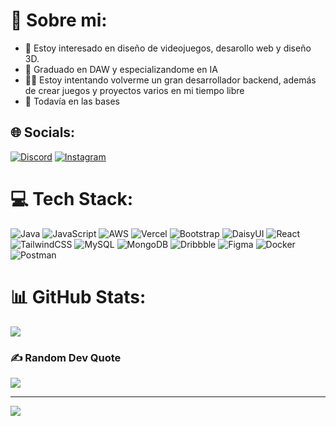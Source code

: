 # 💫 Sobre mi:
+ 👀 Estoy interesado en diseño de videojuegos, desarollo web y diseño 3D.
+ 🌱 Graduado en DAW y especializandome en IA
+ 👨‍💻 Estoy intentando volverme un gran desarrollador backend, además de crear juegos y proyectos varios en mi tiempo libre
+ 🥑 Todavía en las bases


## 🌐 Socials:
[![Discord](https://img.shields.io/badge/Discord-%237289DA.svg?logo=discord&logoColor=white)](https://discord.gg/newname4me) [![Instagram](https://img.shields.io/badge/Instagram-%23E4405F.svg?logo=Instagram&logoColor=white)](https://instagram.com/erik_tortarod) 

# 💻 Tech Stack:
![Java](https://img.shields.io/badge/java-%23ED8B00.svg?style=for-the-badge&logo=openjdk&logoColor=white) ![JavaScript](https://img.shields.io/badge/javascript-%23323330.svg?style=for-the-badge&logo=javascript&logoColor=%23F7DF1E) ![AWS](https://img.shields.io/badge/AWS-%23FF9900.svg?style=for-the-badge&logo=amazon-aws&logoColor=white) ![Vercel](https://img.shields.io/badge/vercel-%23000000.svg?style=for-the-badge&logo=vercel&logoColor=white) ![Bootstrap](https://img.shields.io/badge/bootstrap-%238511FA.svg?style=for-the-badge&logo=bootstrap&logoColor=white) ![DaisyUI](https://img.shields.io/badge/daisyui-5A0EF8?style=for-the-badge&logo=daisyui&logoColor=white) ![React](https://img.shields.io/badge/react-%2320232a.svg?style=for-the-badge&logo=react&logoColor=%2361DAFB) ![TailwindCSS](https://img.shields.io/badge/tailwindcss-%2338B2AC.svg?style=for-the-badge&logo=tailwind-css&logoColor=white) ![MySQL](https://img.shields.io/badge/mysql-4479A1.svg?style=for-the-badge&logo=mysql&logoColor=white) ![MongoDB](https://img.shields.io/badge/MongoDB-%234ea94b.svg?style=for-the-badge&logo=mongodb&logoColor=white) ![Dribbble](https://img.shields.io/badge/Dribbble-EA4C89?style=for-the-badge&logo=dribbble&logoColor=white) ![Figma](https://img.shields.io/badge/figma-%23F24E1E.svg?style=for-the-badge&logo=figma&logoColor=white) ![Docker](https://img.shields.io/badge/docker-%230db7ed.svg?style=for-the-badge&logo=docker&logoColor=white) ![Postman](https://img.shields.io/badge/Postman-FF6C37?style=for-the-badge&logo=postman&logoColor=white)
# 📊 GitHub Stats:
<!--![](https://github-readme-stats.vercel.app/api?username=erik-tortarod&theme=holi&hide_border=false&include_all_commits=false&count_private=true)-->
![](https://github-readme-streak-stats.herokuapp.com/?user=erik-tortarod&theme=holi&hide_border=false)
<!--![](https://github-readme-stats.vercel.app/api/top-langs/?username=NewName4Me&theme=holi&hide_border=false&include_all_commits=false&count_private=true&layout=compact)-->

<!--
## 🏆 GitHub Trophies
![](https://github-profile-trophy.vercel.app/?username=NewName4Me&theme=radical&no-frame=true&no-bg=false&margin-w=4)
-->

### ✍️ Random Dev Quote
![](https://quotes-github-readme.vercel.app/api?type=horizontal&theme=radical)

---
[![](https://visitcount.itsvg.in/api?id=NewName4Me&icon=0&color=0)](https://visitcount.itsvg.in)

<!-- Proudly created with GPRM ( https://gprm.itsvg.in ) -->
